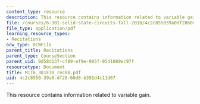 ```yaml
---
content_type: resource
description: This resource contains information related to variable gain.
file: /courses/6-301-solid-state-circuits-fall-2010/4c2c855039a0df2860d8b391d4c11d67_MIT6_301F10_rec08.pdf
file_type: application/pdf
learning_resource_types:
- Recitations
ocw_type: OCWFile
parent_title: Recitations
parent_type: CourseSection
parent_uid: 9d58d137-cf89-ef9e-995f-9541089ec97f
resourcetype: Document
title: MIT6_301F10_rec08.pdf
uid: 4c2c8550-39a0-df28-60d8-b391d4c11d67
---
```

This resource contains information related to variable gain.

